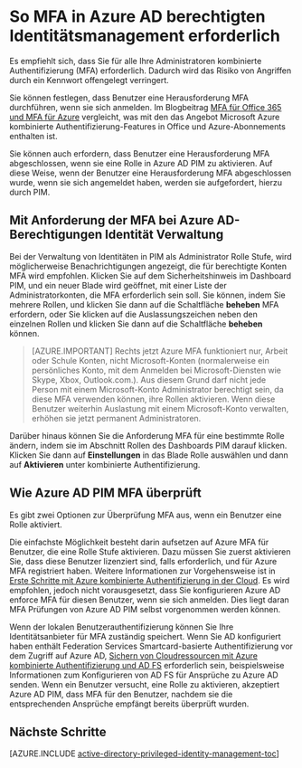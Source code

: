 <properties
   pageTitle="So mehrstufige Authentifizierung erforderlich | Microsoft Azure"
   description="Erfahren Sie, wie mehrstufige Authentifizierung (MFA) erforderlich sein für berechtigte Identitäten mit der Erweiterung Azure-Active Directory Berechtigungen der Identität-Verwaltung."
   services="active-directory"
   documentationCenter=""
   authors="kgremban"
   manager="femila"
   editor=""/>

<tags
   ms.service="active-directory"
   ms.devlang="na"
   ms.topic="article"
   ms.tgt_pltfrm="na"
   ms.workload="identity"
   ms.date="07/01/2016"
   ms.author="kgremban"/>

# <a name="how-to-require-mfa-in-azure-ad-privileged-identity-management"></a>So MFA in Azure AD berechtigten Identitätsmanagement erforderlich

Es empfiehlt sich, dass Sie für alle Ihre Administratoren kombinierte Authentifizierung (MFA) erforderlich. Dadurch wird das Risiko von Angriffen durch ein Kennwort offengelegt verringert.

Sie können festlegen, dass Benutzer eine Herausforderung MFA durchführen, wenn sie sich anmelden. Im Blogbeitrag [MFA für Office 365 und MFA für Azure](https://blogs.technet.microsoft.com/ad/2014/02/11/mfa-for-office-365-and-mfa-for-azure/) vergleicht, was mit den das Angebot Microsoft Azure kombinierte Authentifizierung-Features in Office und Azure-Abonnements enthalten ist.

Sie können auch erfordern, dass Benutzer eine Herausforderung MFA abgeschlossen, wenn sie eine Rolle in Azure AD PIM zu aktivieren. Auf diese Weise, wenn der Benutzer eine Herausforderung MFA abgeschlossen wurde, wenn sie sich angemeldet haben, werden sie aufgefordert, hierzu durch PIM.

## <a name="requiring-mfa-in-azure-ad-privileged-identity-management"></a>Mit Anforderung der MFA bei Azure AD-Berechtigungen Identität Verwaltung

Bei der Verwaltung von Identitäten in PIM als Administrator Rolle Stufe, wird möglicherweise Benachrichtigungen angezeigt, die für berechtigte Konten MFA wird empfohlen. Klicken Sie auf dem Sicherheitshinweis im Dashboard PIM, und ein neuer Blade wird geöffnet, mit einer Liste der Administratorkonten, die MFA erforderlich sein soll.  Sie können, indem Sie mehrere Rollen, und klicken Sie dann auf die Schaltfläche **beheben** MFA erfordern, oder Sie klicken auf die Auslassungszeichen neben den einzelnen Rollen und klicken Sie dann auf die Schaltfläche **beheben** können.

> [AZURE.IMPORTANT] Rechts jetzt Azure MFA funktioniert nur, Arbeit oder Schule Konten, nicht Microsoft-Konten (normalerweise ein persönliches Konto, mit dem Anmelden bei Microsoft-Diensten wie Skype, Xbox, Outlook.com.). Aus diesem Grund darf nicht jede Person mit einem Microsoft-Konto Administrator berechtigt sein, da diese MFA verwenden können, ihre Rollen aktivieren. Wenn diese Benutzer weiterhin Auslastung mit einem Microsoft-Konto verwalten, erhöhen sie jetzt permanent Administratoren.

Darüber hinaus können Sie die Anforderung MFA für eine bestimmte Rolle ändern, indem sie im Abschnitt Rollen des Dashboards PIM darauf klicken. Klicken Sie dann auf **Einstellungen** in das Blade Rolle auswählen und dann auf **Aktivieren** unter kombinierte Authentifizierung.

## <a name="how-azure-ad-pim-validates-mfa"></a>Wie Azure AD PIM MFA überprüft

Es gibt zwei Optionen zur Überprüfung MFA aus, wenn ein Benutzer eine Rolle aktiviert.

Die einfachste Möglichkeit besteht darin aufsetzen auf Azure MFA für Benutzer, die eine Rolle Stufe aktivieren. Dazu müssen Sie zuerst aktivieren Sie, dass diese Benutzer lizenziert sind, falls erforderlich, und für Azure MFA registriert haben. Weitere Informationen zur Vorgehensweise ist in [Erste Schritte mit Azure kombinierte Authentifizierung in der Cloud](../multi-factor-authentication/multi-factor-authentication-get-started-cloud.md). Es wird empfohlen, jedoch nicht vorausgesetzt, dass Sie konfigurieren Azure AD enforce MFA für diesen Benutzer, wenn sie sich anmelden. Dies liegt daran MFA Prüfungen von Azure AD PIM selbst vorgenommen werden können.

Wenn der lokalen Benutzerauthentifizierung können Sie Ihre Identitätsanbieter für MFA zuständig speichert. Wenn Sie AD konfiguriert haben enthält Federation Services Smartcard-basierte Authentifizierung vor dem Zugriff auf Azure AD, [Sichern von Cloudressourcen mit Azure kombinierte Authentifizierung und AD FS](../multi-factor-authentication/multi-factor-authentication-get-started-adfs-cloud.md) erforderlich sein, beispielsweise Informationen zum Konfigurieren von AD FS für Ansprüche zu Azure AD senden. Wenn ein Benutzer versucht, eine Rolle zu aktivieren, akzeptiert Azure AD PIM, dass MFA für den Benutzer, nachdem sie die entsprechenden Ansprüche empfängt bereits überprüft wurden.


<!--Every topic should have next steps and links to the next logical set of content to keep the customer engaged-->
## <a name="next-steps"></a>Nächste Schritte
[AZURE.INCLUDE [active-directory-privileged-identity-management-toc](../../includes/active-directory-privileged-identity-management-toc.md)]
